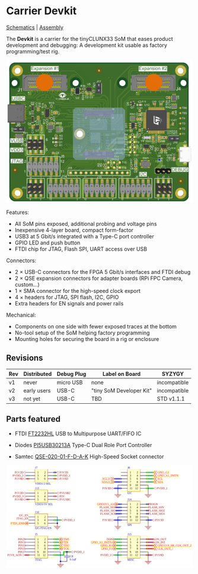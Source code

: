 # Carrier Devkit

[Schematics](NXU_devkit_v2.0_Schematic.pdf) |
[Assembly](NXU_devkit_v2.0_Assembly.pdf)

The **Devkit** is a carrier for the tinyCLUNX33 SoM that eases product
development and debugging:
A development kit usable as factory programming/test rig.

![](images/carrier_devkit.png)

Features:
- All SoM pins exposed, additional probing and voltage pins
- Inexpensive 4-layer board, compact form-factor
- USB3 at 5 Gbit/s integrated with a Type-C port controller
- GPIO LED and push button
- FTDI chip for JTAG, Flash SPI, UART access over USB

Connectors:
- 2 × USB-C connectors for the FPGA 5 Gbit/s interfaces and FTDI debug
- 2 × QSE expansion connectors for adapter boards (RPi FPC Camera, custom...)
- 1 × SMA connector for the high-speed clock export
- 4 × headers for JTAG, SPI flash, I2C, GPIO
- Extra headers for EN signals and power rails

Mechanical:
- Components on one side with fewer exposed traces at the bottom
- No-tool setup of the SoM helping factory programming
- Mounting holes for securing the board in a rig or enclosure


## Revisions

| Rev | Distributed  | Debug Plug | Label on Board           | SYZYGY        |
|-----|--------------|------------|--------------------------|---------------|
| v1  | never        | micro USB  | none                     | incompatible  |
| v2  | early users  | USB-C      | "tiny SoM Developer Kit" | incompatible  |
| v3  | not yet      | USB-C      | TBD                      | STD v1.1.1    |


## Parts featured

- FTDI
  [FT2232HL](https://ftdichip.com/wp-content/uploads/2020/07/DS_FT2232H.pdf)
  USB to Multipurpose UART/FIFO IC

- Diodes
  [PI5USB30213A](https://www.diodes.com/assets/Databriefs/PI5USB30213A-Product-Brief.pdf)
  Type-C Dual Role Port Controller

- Samtec
  [QSE-020-01-F-D-A-K](https://suddendocs.samtec.com/productspecs/qse-qte.pdf)
  High-Speed Socket connector
  
![](images/carrier_devkit_schematic.png)
